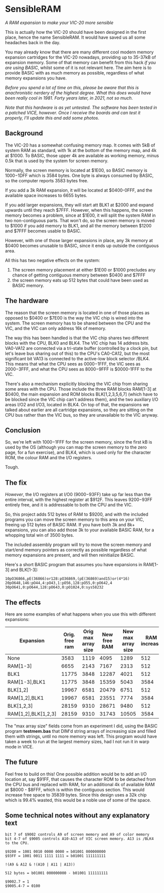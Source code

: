 # SensibleRAM
_A RAM expansion to make your VIC-20 more sensible_

This is actually how the VIC-20 should have been designed in the first place, hence the name SensibleRAM. It would have saved us all some headaches back in the day.

You may already know that there are many different cool modern memory expansion cartridges for the VIC-20 nowadays, providing up to 35-37kB of expansion memory. Some of that memory can benefit from this hack _if you are using BASIC_, whilst some of it is not relevant here. The aim here is to provide BASIC with as much memory as possible, regardless of what memory expansions you have.

_Before you spend a lot of time on this, please be aware that this is anachronistic nerdery of the highest degree. What this does would have been really cool in 1981. Forty years later, in 2021, not so much._

_Note that this hardware is as yet untested. The software has been tested in a patched VICE, however. Once I receive the boards and can test it properly, I'll update this and add some photos._

## Background

The VIC-20 has a somewhat confusing memory map. It comes with 5kB of system RAM as standard, with 1k at the bottom of the memory map, and 4k at $1000. To BASIC, those upper 4k are available as working memory, minus 0.5k that is used by the system for screen memory.

Normally, the screen memory is located at $1E00, so BASIC memory is $1000-$1DFF which is 3584 bytes. One byte is always consumed by BASIC, so the computer reports 3583 bytes free.

If you add a 3k RAM expansion, it will be located at $0400-0FFF, and the available space increases to 6655 bytes.

If you add larger expansions, they will start att BLK1 at $2000 and expand upwards until they reach $7FFF. However, when this happens, the screen memory becomes a problem, since at $1E00, it will split the system RAM in two non-contiguous parts. That won't do, so the screen memory is moved to $1000 if you add memory to BLK1, and all the memory between $1200 and $7FFF becomes usable to BASIC.

However, with one of those larger expansions in place, any 3k memory at $0400 becomes unusable to BASIC, since it ends up outside the contiguous area.

All this has two negative effects on the system:
1. The screen memory placement at either $1E00 or $1000 precludes any chance of getting contiguous memory between $0400 and $7FFF
1. the screen memory eats up 512 bytes that could have been used as BASIC memory.

## The hardware

The reason that the screen memory is located in one of those places as opposed to $0400 or $7E00 is the way the VIC chip is wired into the system. The screen memory has to be shared between the CPU and the VIC, and the VIC can only address 16k of memory.

The way this has been handled is that the VIC chip shares two different blocks with the CPU, BLK0 and BLK4. The VIC chip has 14 address bits. VA0-VA12 are connected via a tri-state buffer (controlled by a clock pin, but let's leave bus sharing out of this) to the CPU's CA0-CA12, but the most significant bit VA13 is connected to the active-low block selector /BLK4. This means that what the CPU sees as $0000-$1FFF, the VIC sees as $2000-$3FFF, and what the CPU sees as $8000-$9FFF is $0000-1FFF to the VIC.

There's also a mechanism explicitly blocking the VIC chip from sharing some areas with the CPU. Those include the three RAM blocks RAM[1-3] at $0400, the main expansion and ROM blocks BLK[1,2,3,5,6,7] (which have to be blocked since the VIC chip can't address them), and the two auxiliary I/O areas I/O2 and I/O3, located in BLK4. On top of that, the expansions we talked about earlier are all cartridge expansions, so they are sitting on the CPU bus rather than the VIC bus, so they are unavailable to the VIC anyway.

## Conclusion

So, we're left with $1000-$1FFF for the screen memory, since the first kB is used by the OS (although you can map the screen memory to the zero page, for a fun exercise), and BLK4, which is used only for the character ROM, the colour RAM and the I/O registers.

Tough.

## The fix

_However_, the I/O registers at I/O0 ($9000-$93FF) take up far less than the entire interval, with the highest register at $912F. This leaves $9200-$93FF entirely free, and it is addressable to both the CPU and the VIC.

So, this project adds 512 bytes of RAM to $9200, and with the included programs you can move the screen memory to this area on your VIC, freeing up 512 bytes of BASIC RAM. If you have both 3k and 8k+ expansions, you can also add those 3k to your available BASIC RAM, for a whopping total win of 3500 bytes.

The included assembly program will try to move the screen memory and start/end memory pointers as correctly as possible regardless of what memory expansions are present, and will then reinitialize BASIC.

Here's a short BASIC program that assumes you have expansions in RAM[1-3] and BLK[1-3]:
```
10pO36866,pE(36866)or128:pO36869,(pE(36869)and15)or(4*16)
20pO648,146:pO44,4:pO43,1:pO56,128:pO55,0:pO642,4
30pO641,0:pO644,128:pO643,0:pO1024,0:sys58232
```

## The effects

Here are some examples of what happens when you use this with different expansions:

|Expansion|Orig. free ram|Orig max array size|New free RAM|New max array size|RAM increase|
|---------|--------------|-------------------|------------|------------------|------------|
|None |3583 |1119 |4095 |1289 |512 |
|RAM[1-3] |6655 |2143 |7167 |2313 |512 |
|BLK1 |11775 |3848 |12287 |4021 |512
|RAM[1-3],BLK1 |11775 |3848 | 15359 |5043 |3584 |
|BLK[1,2] |19967 |6581 |20479 |6751 |512 |
|RAM[1,2],BLK1 |19967 |6581 |23551 |7774 |3584 |
|BLK[1,2,3] |28159 |9310 |28671 |9480 |512 |
|RAM[1,2],BLK[1,2,3] |28159 |9310 |31743 |10505 |3584 |

The "max array size" fields come from an experiment I did, using the BASIC program __testmem.bas__ that DIM'd string arrays of increasing size and filled them with strings, until no more memory was left. This program would have taken a week to run at the largest memory sizes, had I not run it in warp mode in VICE.

## The future
Feel free to build on this! One possible addition would be to add an I/O location at, say $91FF, that causes the character ROM to be detached from the CPU bus and replaced with RAM, for an additional 4k of available RAM at $8000 - $8FFF, which is within the contiguous section. This would increase free space to 35839 bytes. Since this design uses a 32k chip which is 99.4% wasted, this would be a noble use of some of 
the space.

## Some technical notes without any explanatory text
```
bit 7 of $9002 controls A9 of screen memory and A9 of color memory
bit 4-7 of $9005 controls A10-A13 of VIC screen memory. A13 is /BLK4 to the CPU.

$9200 = 1001 0010 0000 0000 = b01001 000000000
$93FF = 1001 0011 1111 1111 = b01001 111111111

!(A9 & A12 & !(A10 | A11 | A13))

512 bytes = b01001 000000000 - b01001 111111111

$9002.7 = 1
$9005.4-7 = 0100
```
